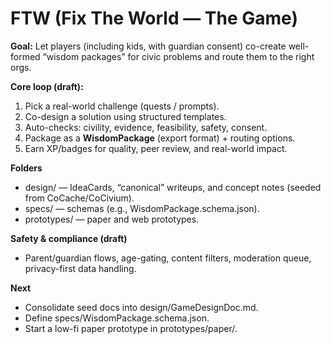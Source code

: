 # FTW (Fix The World — The Game)

**Goal:** Let players (including kids, with guardian consent) co-create well-formed “wisdom packages”
for civic problems and route them to the right orgs.

**Core loop (draft):**
1. Pick a real-world challenge (quests / prompts).
2. Co-design a solution using structured templates.
3. Auto-checks: civility, evidence, feasibility, safety, consent.
4. Package as a **WisdomPackage** (export format) + routing options.
5. Earn XP/badges for quality, peer review, and real-world impact.

**Folders**
- design/ — IdeaCards, “canonical” writeups, and concept notes (seeded from CoCache/CoCivium).
- specs/  — schemas (e.g., WisdomPackage.schema.json).
- prototypes/ — paper and web prototypes.

**Safety & compliance (draft)**
- Parent/guardian flows, age-gating, content filters, moderation queue, privacy-first data handling.

**Next**
- Consolidate seed docs into design/GameDesignDoc.md.
- Define specs/WisdomPackage.schema.json.
- Start a low-fi paper prototype in prototypes/paper/.
